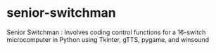 # senior-switchman
Senior Switchman : Involves coding control functions for a 16-switch microcomputer in Python using Tkinter, gTTS, pygame, and winsound
